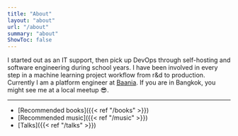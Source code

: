 ```yaml
---
title: "About"
layout: "about"
url: "/about"
summary: "about"
ShowToc: false
---
```


I started out as an IT support, then pick up DevOps through self-hosting and software engineering during school years. I have been involved in every step in a machine learning project workflow from r&d to production. Currently I am a platform engineer at [Baania](https://baaniathailand.com). If you are in Bangkok, you might see me at a local meetup 😎.

---

- [Recommended books]({{< ref "/books" >}})
- [Recommended music]({{< ref "/music" >}})
- [Talks]({{< ref "/talks" >}})
